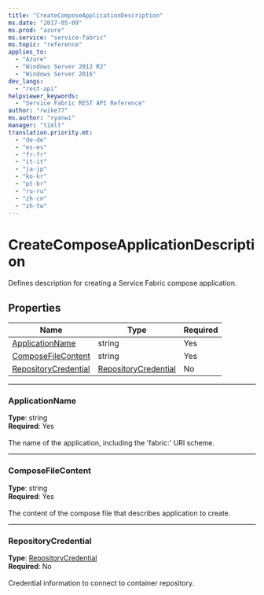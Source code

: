 ```yaml
---
title: "CreateComposeApplicationDescription"
ms.date: "2017-05-09"
ms.prod: "azure"
ms.service: "service-fabric"
ms.topic: "reference"
applies_to: 
  - "Azure"
  - "Windows Server 2012 R2"
  - "Windows Server 2016"
dev_langs: 
  - "rest-api"
helpviewer_keywords: 
  - "Service Fabric REST API Reference"
author: "rwike77"
ms.author: "ryanwi"
manager: "timlt"
translation.priority.mt: 
  - "de-de"
  - "es-es"
  - "fr-fr"
  - "it-it"
  - "ja-jp"
  - "ko-kr"
  - "pt-br"
  - "ru-ru"
  - "zh-cn"
  - "zh-tw"
---
```

# CreateComposeApplicationDescription

Defines description for creating a Service Fabric compose application.


## Properties
| Name | Type | Required |
| --- | --- | --- |
| [ApplicationName](#applicationname) | string | Yes |
| [ComposeFileContent](#composefilecontent) | string | Yes |
| [RepositoryCredential](#repositorycredential) | [RepositoryCredential](sfclient-model-repositorycredential.md) | No |

____
### ApplicationName
__Type__: string <br/>
__Required__: Yes<br/>
<br/>
The name of the application, including the 'fabric:' URI scheme.

____
### ComposeFileContent
__Type__: string <br/>
__Required__: Yes<br/>
<br/>
The content of the compose file that describes application to create.

____
### RepositoryCredential
__Type__: [RepositoryCredential](sfclient-model-repositorycredential.md) <br/>
__Required__: No<br/>
<br/>
Credential information to connect to container repository.
